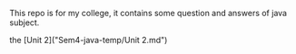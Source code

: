 This repo is for my college, it contains some question and answers of java subject.

the [Unit 2]("Sem4-java-temp/Unit 2.md")
